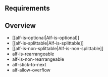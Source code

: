## Requirements

## Overview

 * [[alf-is-optional|Alf-is-optional]]
 * [[alf-is-splittable|Alf-is-splittable]]
 * [[alf-is-non-splittable|Alf-is-non-splittable]]
 * alf-is-rearrangeable
 * alf-is-non-rearrangeable
 * alf-stick-to-next
 * alf-allow-overflow

